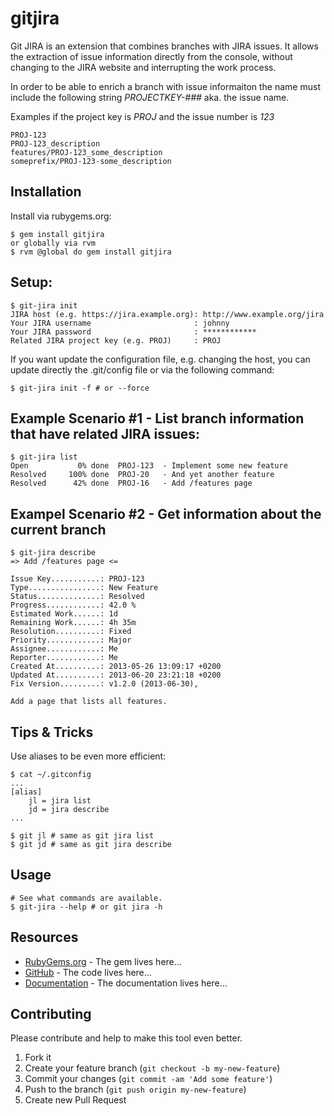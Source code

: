 # gitjira

Git JIRA is an extension that combines branches with JIRA issues. It allows the
extraction of issue information directly from the console, without changing to
the JIRA website and interrupting the work process.

In order to be able to enrich a branch with issue informaiton the name must
include the following string _PROJECTKEY-###_ aka. the issue name.

Examples if the project key is _PROJ_ and the issue number is _123_

    PROJ-123
    PROJ-123_description
    features/PROJ-123_some_description
    someprefix/PROJ-123-some_description

## Installation

Install via rubygems.org:

    $ gem install gitjira
    or globally via rvm
    $ rvm @global do gem install gitjira

## Setup:

    $ git-jira init
    JIRA host (e.g. https://jira.example.org): http://www.example.org/jira
    Your JIRA username                       : johnny
    Your JIRA password                       : ************
    Related JIRA project key (e.g. PROJ)     : PROJ

If you want update the configuration file, e.g. changing the host, you can
update directly the .git/config file or via the following command:

    $ git-jira init -f # or --force


## Example Scenario #1 - List branch information that have related JIRA issues:

    $ git-jira list
    Open           0% done  PROJ-123  - Implement some new feature
    Resolved     100% done  PROJ-20   - And yet another feature
    Resolved      42% done  PROJ-16   - Add /features page

## Exampel Scenario #2 - Get information about the current branch

    $ git-jira describe
    => Add /features page <=

    Issue Key...........: PROJ-123
    Type................: New Feature
    Status..............: Resolved
    Progress............: 42.0 %
    Estimated Work......: 1d
    Remaining Work......: 4h 35m
    Resolution..........: Fixed
    Priority............: Major
    Assignee............: Me
    Reporter............: Me
    Created At..........: 2013-05-26 13:09:17 +0200
    Updated At..........: 2013-06-20 23:21:18 +0200
    Fix Version.........: v1.2.0 (2013-06-30),

    Add a page that lists all features.

## Tips & Tricks

Use aliases to be even more efficient:

    $ cat ~/.gitconfig
    ...
    [alias]
        jl = jira list
        jd = jira describe
    ...

    $ git jl # same as git jira list
    $ git jd # same as git jira describe

## Usage

    # See what commands are available.
    $ git-jira --help # or git jira -h

## Resources

* [RubyGems.org](https://rubygems.org/gems/gitjira) - The gem lives here...
* [GitHub](https://github.com/Sigimera/gitjira) - The code lives here...
* [Documentation](http://sigimera.github.io/gitjira/) - The documentation lives here...

## Contributing

Please contribute and help to make this tool even better.

1. Fork it
2. Create your feature branch (`git checkout -b my-new-feature`)
3. Commit your changes (`git commit -am 'Add some feature'`)
4. Push to the branch (`git push origin my-new-feature`)
5. Create new Pull Request

